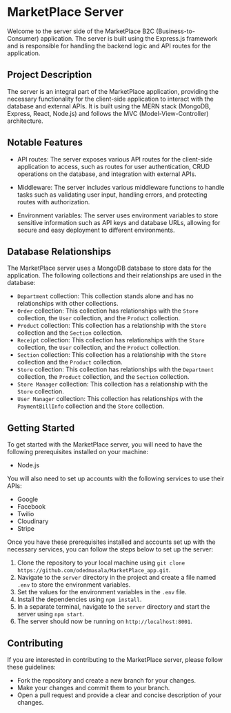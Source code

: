 # MarketPlace Server

Welcome to the server side of the MarketPlace B2C (Business-to-Consumer) application. The server is built using the Express.js framework and is responsible for handling the backend logic and API routes for the application.

## Project Description

The server is an integral part of the MarketPlace application, providing the necessary functionality for the client-side application to interact with the database and external APIs. It is built using the MERN stack (MongoDB, Express, React, Node.js) and follows the MVC (Model-View-Controller) architecture.

## Notable Features

- API routes: The server exposes various API routes for the client-side application to access, such as routes for user authentication, CRUD operations on the database, and integration with external APIs.

- Middleware: The server includes various middleware functions to handle tasks such as validating user input, handling errors, and protecting routes with authorization.

- Environment variables: The server uses environment variables to store sensitive information such as API keys and database URLs, allowing for secure and easy deployment to different environments.

## Database Relationships

The MarketPlace server uses a MongoDB database to store data for the application. The following collections and their relationships are used in the database:

- `Department` collection: This collection stands alone and has no relationships with other collections.
- `Order` collection: This collection has relationships with the `Store` collection, the `User` collection, and the `Product` collection.
- `Product` collection: This collection has a relationship with the `Store` collection and the `Section` collection.
- `Receipt` collection: This collection has relationships with the `Store` collection, the `User` collection, and the `Product` collection.
- `Section` collection: This collection has a relationship with the `Store` collection and the `Product` collection.
- `Store` collection: This collection has relationships with the `Department` collection, the `Product` collection, and the `Section` collection.
- `Store Manager` collection: This collection has a relationship with the `Store` collection.
- `User Manager` collection: This collection has relationships with the `PaymentBillInfo` collection and the `Store` collection.

## Getting Started

To get started with the MarketPlace server, you will need to have the following prerequisites installed on your machine:

- Node.js

You will also need to set up accounts with the following services to use their APIs:

- Google
- Facebook
- Twilio
- Cloudinary
- Stripe

Once you have these prerequisites installed and accounts set up with the necessary services, you can follow the steps below to set up the server:

1. Clone the repository to your local machine using `git clone https://github.com/odedmasala/MarketPlace_app.git`.
2. Navigate to the `server` directory in the project and create a file named `.env` to store the environment variables.
3. Set the values for the environment variables in the `.env` file.
4. Install the dependencies using `npm install`.
5. In a separate terminal, navigate to the `server` directory and start the server using `npm start`.
6. The server should now be running on `http://localhost:8001`.

## Contributing

If you are interested in contributing to the MarketPlace server, please follow these guidelines:

- Fork the repository and create a new branch for your changes.
- Make your changes and commit them to your branch.
- Open a pull request and provide a clear and concise description of your changes.
